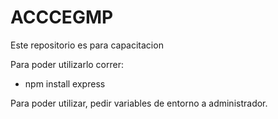 # ACCCEGMP
Este repositorio es para capacitacion

Para poder utilizarlo correr:

- npm install express

Para poder utilizar, pedir variables de entorno a administrador.